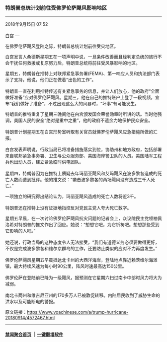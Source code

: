 ### 特朗普总统计划前往受佛罗伦萨飓风影响地区
------------------------

<div class="published">
 <span class="date" title="中国时间">
  <time datetime="2018-09-15T07:52:18+08:00">
   2018年9月15日 07:52
  </time>
 </span>
</div>
<br/>
<div class="wsw">
 <span class="dateline">
  白宫 —
 </span>
 <p>
  在佛罗伦萨飓风登陆之际，特朗普总统计划前往受灾地区。
 </p>
 <p>
  白宫发言人桑德斯星期五在一项声明中说，一旦条件改善而且经判定总统的旅行不会干扰任何救援或复原努力后，特朗普总统将前往受风暴影响的地区。
 </p>
 <p>
  星期五，特朗普在推特上对联邦紧急事务署(FEMA)、第一响应人员和执法部门表示了支持，他说，他们正在做着“出色的工作”。
  <br/>
  <br/>
  特朗普一直在利用推特传送有关紧急事务的信息，并让人们放心，他的政府“全面做好准备”应对佛罗伦萨飓风。星期三，他在自己的推特账户上登了一段视频，宣布“我们做好了准备”，不过出现这么大的风暴时，“坏事”有可能发生。
 </p>
 <p>
  特朗普的推特重复了星期三晚间他在白宫颁发国会荣誉勋章时所讲的话。当时他强调，美国人民的安全“绝对是重中之重”，他的政府不遗余力地保护民众安全。
  <br/>
  <br/>
  特朗普计划星期五在白宫形势室听取有关官员就佛罗伦萨飓风应急措施所做的汇报。
  <br/>
  <br/>
  白宫发表声明说，行政当局已将准备措施落实到位，协助州和地方政府，包括部署来自联邦紧急事务署、卫生与公众服务部、美国海岸警卫队的人员。美国陆军工程兵也出动人员，建立紧急临时供电团队。
  <br/>
  <br/>
  星期四，特朗普因为在推特上质疑去年玛丽亚飓风和艾玛飓风在波多黎各造成的死亡人数而遭到批评。他的推文说：“袭击波多黎各的两场飓风没有造成三千人死亡。”
 </p>
 <p>
  一项独立的研究得出结论认为，玛丽亚飓风造成的死亡人数将近3千。
  <br/>
  <br/>
  特朗普还在推特上没有证据地指控反对党民主党人夸大死亡数字。
 </p>
 <p>
  星期五早晨，在一次讨论佛罗伦萨飓风抗灾问题的记者会上，众议院民主党领袖佩洛希对特朗普的推文作出了回应。她说：“想想它吧，为它祈祷吧。想想那些受到它影响的人吧。”
  <br/>
  <br/>
  她还说，行政当局的这种态度令人无法接受，“我们有道德义务必须要做得更好，不仅是完成波多黎各和维尔京群岛的工作，还要防止类似的应对不力再度发生。”
  <br/>
  <br/>
  佛罗伦萨飓风星期五早晨抵达北卡州的大西洋海岸，登陆地点靠近赖茨维尔海滩镇，最大持续风速为每小时90公里，阵风时速最高达150公里。
  <br/>
  <br/>
  佛罗伦萨在登陆前已降为一级飓风，据预测在它星期六扫过南卡中部时风力将大为减弱。
  <br/>
  <br/>
  南北卡两州和维吉尼亚州的170多万人已被敦促转移。内陆居民收到了威胁生命的洪水以及可能断电的警报。
 </p>
 <p>
 </p>
</div>

原文链接：https://www.voachinese.com/a/trump-hurricane-20180914/4572467.html


------------------------
#### [禁闻聚合首页](https://github.com/gfw-breaker/banned-news/blob/master/README.md) &nbsp;|&nbsp;  [一键翻墙软件](https://github.com/gfw-breaker/nogfw/blob/master/README.md)